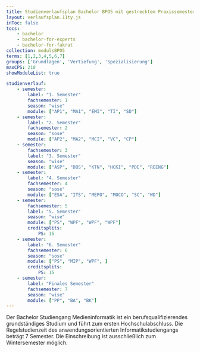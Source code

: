 ```yaml
---
title: Studienverlaufsplan Bachelor BPO5 mit gestrecktem Praxissemester 
layout: verlaufsplan.11ty.js
inToc: false
tocs:
    - bachelor
    - bachelor-for-experts
    - bachelor-for-fakrat
collection: modulsBPO5
terms: [1,2,3,4,5,6,7]
groups: ['Grundlagen', 'Vertiefung', 'Spezialisierung']
maxCPS: 210
showModuleList: true

studienverlauf:
    - semester:
        label: "1. Semester"
        fachsemester: 1
        season: "wise"
        module: ["AP1", "MA1", "EMI", "TI", "SD"]
    - semester:
        label: "2. Semester"
        fachsemester: 2
        season: "sose"
        module: ["AP2", "MA2", "MCI", "VC", "CP"]
    - semester:
        fachsemester: 3
        label: "3. Semester"
        season: "wise"
        module: ["ASP", "DBS", "KTN", "HCKI", "PDE", "REENG"]
    - semester:
        label: "4. Semester"
        fachsemester: 4
        season: "sose"
        module: ["ESA", "ITS", "MEPO", "MOCO", "SC", "WD"]
    - semester:
        fachsemester: 5
        label: "5. Semester"
        season: "wise"
        module: ["PS", "WPF", "WPF", "WPF"]
        creditsplits:
            PS: 15
    - semester:
        label: "6. Semester"
        fachsemester: 6
        season: "sose"
        module: ["PS", "MIP", "WPF", ]
        creditsplits:
            PS: 15          
    - semester:
        label: "Finales Semester"
        fachsemester: 7
        season: "wise"
        module: ["PP", "BA", "BK"]                
---
```


Der Bachelor Studiengang Medieninformatik ist ein berufsqualifizierendes grundständiges Studium und führt zum ersten Hochschulabschluss. Die Regelstudienzeit des anwendungsorientierten Informatikstudiengangs beträgt 7 Semester. Die Einschreibung ist ausschließlich zum Wintersemester möglich.